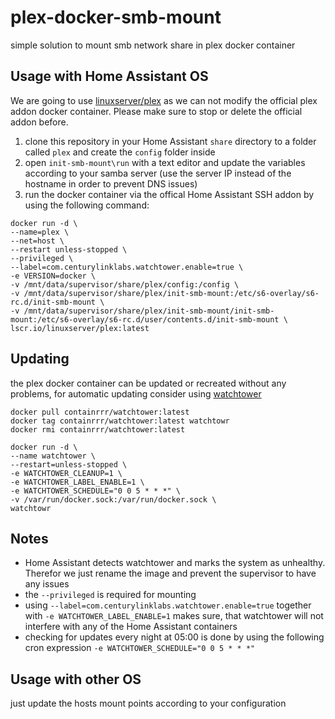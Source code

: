 # plex-docker-smb-mount
simple solution to mount smb network share in plex docker container

## Usage with Home Assistant OS
We are going to use [linuxserver/plex](https://hub.docker.com/r/linuxserver/plex) as we can not modify the official plex addon docker container. Please make sure to stop or delete the official addon before.
1. clone this repository in your Home Assistant `share` directory to a folder called `plex` and create the `config` folder inside
2. open `init-smb-mount\run` with a text editor and update the variables according to your samba server (use the server IP instead of the hostname in order to prevent DNS issues)
3. run the docker container via the offical Home Assistant SSH addon by using the following command:
```
docker run -d \
--name=plex \
--net=host \
--restart unless-stopped \
--privileged \
--label=com.centurylinklabs.watchtower.enable=true \
-e VERSION=docker \
-v /mnt/data/supervisor/share/plex/config:/config \
-v /mnt/data/supervisor/share/plex/init-smb-mount:/etc/s6-overlay/s6-rc.d/init-smb-mount \
-v /mnt/data/supervisor/share/plex/init-smb-mount/init-smb-mount:/etc/s6-overlay/s6-rc.d/user/contents.d/init-smb-mount \
lscr.io/linuxserver/plex:latest
```

## Updating
the plex docker container can be updated or recreated without any problems, for automatic updating consider using [watchtower](https://containrrr.dev/watchtower/)
```
docker pull containrrr/watchtower:latest
docker tag containrrr/watchtower:latest watchtowr
docker rmi containrrr/watchtower:latest

docker run -d \
--name watchtower \
--restart=unless-stopped \
-e WATCHTOWER_CLEANUP=1 \
-e WATCHTOWER_LABEL_ENABLE=1 \
-e WATCHTOWER_SCHEDULE="0 0 5 * * *" \
-v /var/run/docker.sock:/var/run/docker.sock \
watchtowr
```

## Notes
- Home Assistant detects watchtower and marks the system as unhealthy. Therefor we just rename the image and prevent the supervisor to have any issues
- the `--privileged` is required for mounting 
- using `--label=com.centurylinklabs.watchtower.enable=true` together with `-e WATCHTOWER_LABEL_ENABLE=1` makes sure, that watchtower will not interfere with any of the Home Assistant containers
- checking for updates every night at 05:00 is done by using the following cron expression `-e WATCHTOWER_SCHEDULE="0 0 5 * * *"`

## Usage with other OS
just update the hosts mount points according to your configuration
